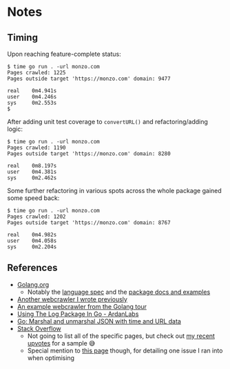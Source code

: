 # Notes

## Timing

Upon reaching feature-complete status:

``` shell
$ time go run . -url monzo.com
Pages crawled: 1225
Pages outside target 'https://monzo.com' domain: 9477

real    0m4.941s
user    0m4.246s
sys     0m2.553s
$
```

After adding unit test coverage to `convertURL()` and refactoring/adding logic:

``` shell
$ time go run . -url monzo.com
Pages crawled: 1190
Pages outside target 'https://monzo.com' domain: 8280

real    0m8.197s
user    0m4.381s
sys     0m2.462s
```

Some further refactoring in various spots across the whole package gained some speed back:

``` shell
$ time go run . -url monzo.com
Pages crawled: 1202
Pages outside target 'https://monzo.com' domain: 8767

real    0m4.982s
user    0m4.058s
sys     0m2.204s
```

## References

- [Golang.org](https://golang.org)
  - Notably the [language spec](https://golang.org/ref/spec) and the [package docs and examples](https://golang.org/pkg/)
- [Another webcrawler I wrote previously](https://github.com/jlucktay/golang-workbench/tree/master/github/dotfiles)
- [An example webcrawler from the Golang tour](https://github.com/golang/tour/blob/master/solutions/webcrawler.go)
- [Using The Log Package In Go - ArdanLabs](https://www.ardanlabs.com/blog/2013/11/using-log-package-in-go.html)
- [Go: Marshal and unmarshal JSON with time and URL data](https://ukiahsmith.com/blog/go-marshal-and-unmarshal-json-with-time-and-url-data/)
- [Stack Overflow](https://stackoverflow.com)
  - Not going to list all of the specific pages, but check out [my recent upvotes](https://stackoverflow.com/users/380599/jlucktay?tab=votes) for a sample 😅
  - Special mention to [this page](https://stackoverflow.com/questions/38362631/go-error-non-constant-array-bound) though, for detailing one issue I ran into when optimising
